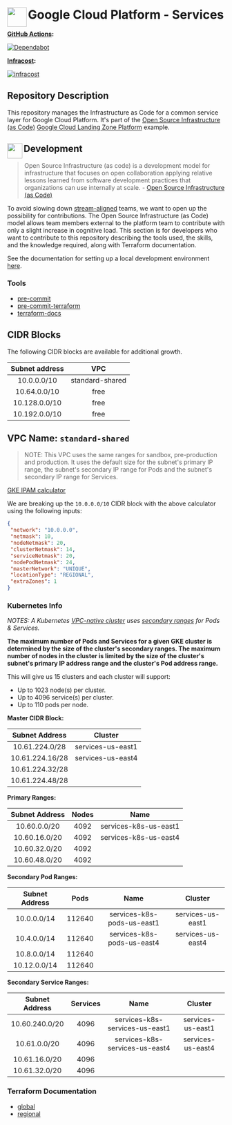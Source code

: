# <img align="left" width="45" height="45" src="https://github.com/osinfra-io/google-cloud-services/assets/1610100/59b781d4-46a3-4c57-b5ac-200de6bf8e76"> Google Cloud Platform - Services

**[GitHub Actions](https://github.com/osinfra-io/google-cloud-services/actions):**

[![Dependabot](https://github.com/osinfra-io/google-cloud-services/actions/workflows/dependabot.yml/badge.svg)](https://github.com/osinfra-io/google-cloud-services/actions/workflows/dependabot.yml)

**[Infracost](https://www.infracost.io):**

[![infracost](https://img.shields.io/endpoint?url=https://dashboard.api.infracost.io/shields/json/cbeecfe3-576f-4553-984c-e451a575ee47/repos/f4bdf9b0-5bfb-415d-b1e6-a39a7be8404b/branch/56bee23d-a0d4-4c85-af1f-98cec8bfa7f6/google-cloud-services%2520-%2520Sandbox%2520Infrastructure%253A%2520Global)](https://dashboard.infracost.io/org/osinfra-io/repos/f4bdf9b0-5bfb-415d-b1e6-a39a7be8404b)

## Repository Description

This repository manages the Infrastructure as Code for a common service layer for Google Cloud Platform. It's part of the [Open Source Infrastructure (as Code)](https://www.osinfra.io) [Google Cloud Landing Zone Platform](https://www.osinfra.io/google-cloud-landing-zone-platform) example.

## <img align="left" width="35" height="35" src="https://user-images.githubusercontent.com/1610100/209029142-410349b7-4b22-40a9-9d4d-729f07e2b4a2.png"> Development

>Open Source Infrastructure (as code) is a development model for infrastructure that focuses on open collaboration applying relative lessons learned from software development practices that organizations can use internally at scale. - [Open Source Infrastructure (as Code)](https://www.osinfra.io)

To avoid slowing down [stream-aligned](https://teamtopologies.com/key-concepts) teams, we want to open up the possibility for contributions. The Open Source Infrastructure (as Code) model allows team members external to the platform team to contribute with only a slight increase in cognitive load. This section is for developers who want to contribute to this repository describing the tools used, the skills, and the knowledge required, along with Terraform documentation.

See the documentation for setting up a local development environment [here](https://docs.osinfra.io/development-setup).

### Tools

- [pre-commit](https://github.com/pre-commit/pre-commit)
- [pre-commit-terraform](https://github.com/antonbabenko/pre-commit-terraform)
- [terraform-docs](https://github.com/terraform-docs/terraform-docs)

## CIDR Blocks

The following CIDR blocks are available for additional growth.

| Subnet address | VPC |
|:--------------:|:---:|
|10.0.0.0/10       | standard-shared |
|10.64.0.0/10      | free |
|10.128.0.0/10     | free |
|10.192.0.0/10     | free |

## VPC Name: `standard-shared`

> NOTE: This VPC uses the same ranges for sandbox, pre-production and production. It uses the default size for the subnet's primary IP range,
> the subnet's secondary IP range for Pods and the subnet's secondary IP range for Services.

[GKE IPAM calculator](https://googlecloudplatform.github.io/gke-ip-address-management)

We are breaking up the `10.0.0.0/10` CIDR block with the above calculator using the following inputs:

```json
{
 "network": "10.0.0.0",
 "netmask": 10,
 "nodeNetmask": 20,
 "clusterNetmask": 14,
 "serviceNetmask": 20,
 "nodePodNetmask": 24,
 "masterNetwork": "UNIQUE",
 "locationType": "REGIONAL",
 "extraZones": 1
}
```

### Kubernetes Info

*NOTES: A Kubernetes [VPC-native cluster](https://cloud.google.com/kubernetes-engine/docs/concepts/alias-ips) uses [secondary ranges](https://cloud.google.com/kubernetes-engine/docs/concepts/alias-ips#cluster_sizing_secondary_range_pods) for Pods & Services.*

**The maximum number of Pods and Services for a given GKE cluster is determined by the size of the cluster's secondary ranges. The maximum number of nodes in the cluster is limited by the size of the cluster's subnet's primary IP address range and the cluster's Pod address range.**

This will give us 15 clusters and each cluster will support:

- Up to 1023 node(s) per cluster.
- Up to 4096 service(s) per cluster.
- Up to 110 pods per node.

**Master CIDR Block:**

| Subnet Address | Cluster |
|:--------------:|:-------:|
| 10.61.224.0/28 | services-us-east1 |
| 10.61.224.16/28 | services-us-east4 |
| 10.61.224.32/28 | |
| 10.61.224.48/28 | |

**Primary Ranges:**

| Subnet Address | Nodes | Name |
|:--------------:|:-----:|:----:|
| 10.60.0.0/20   | 4092  | services-k8s-us-east1 |
| 10.60.16.0/20  | 4092  | services-k8s-us-east4 |
| 10.60.32.0/20  | 4092  | |
| 10.60.48.0/20  | 4092  | |

**Secondary Pod Ranges:**

| Subnet Address | Pods | Name | Cluster |
|:--------------:|:----:|:----:|:-------:|
| 10.0.0.0/14 | 112640 | services-k8s-pods-us-east1 | services-us-east1 |
| 10.4.0.0/14 | 112640 | services-k8s-pods-us-east4 | services-us-east4 |
| 10.8.0.0/14 | 112640 | | |
| 10.12.0.0/14 | 112640 | | |

**Secondary Service Ranges:**

| Subnet Address | Services | Name | Cluster |
|:--------------:|:--------:|:----:|:-------:|
| 10.60.240.0/20 | 4096 | services-k8s-services-us-east1 | services-us-east1 |
| 10.61.0.0/20 | 4096 | services-k8s-services-us-east4 | services-us-east4 |
| 10.61.16.0/20 | 4096 | | |
| 10.61.32.0/20 | 4096 | | |

### Terraform Documentation

- [global](global/infra/README.md)
- [regional](regional/infra/README.md)
